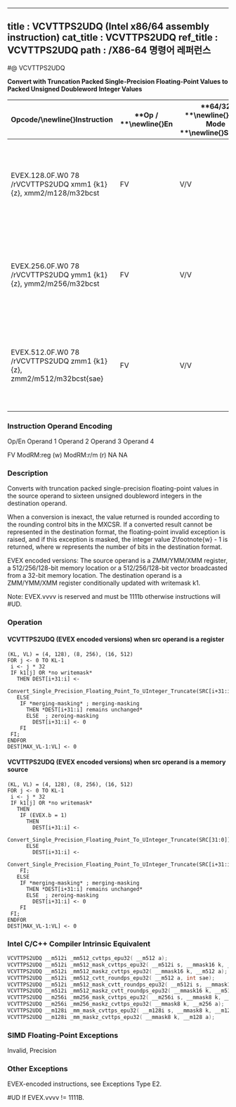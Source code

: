 ----------------------------
title : VCVTTPS2UDQ (Intel x86/64 assembly instruction)
cat_title : VCVTTPS2UDQ
ref_title : VCVTTPS2UDQ
path : /X86-64 명령어 레퍼런스
----------------------------
#@ VCVTTPS2UDQ

**Convert with Truncation Packed Single-Precision Floating-Point Values to Packed Unsigned Doubleword Integer Values**

|**Opcode/**\newline{}**Instruction**|**Op / **\newline{}**En**|**64/32 **\newline{}**bit Mode **\newline{}**Support**|**CPUID **\newline{}**Feature **\newline{}**Flag**|**Description**|
|------------------------------------|-------------------------|------------------------------------------------------|--------------------------------------------------|---------------|
|EVEX.128.0F.W0 78 /rVCVTTPS2UDQ xmm1 {k1}{z}, xmm2/m128/m32bcst|FV|V/V|AVX512VLAVX512F|Convert four packed single precision floating-point values from xmm2/m128/m32bcst to four packed unsigned doubleword values in xmm1 using truncation subject to writemask k1.|
|EVEX.256.0F.W0 78 /rVCVTTPS2UDQ ymm1 {k1}{z}, ymm2/m256/m32bcst|FV|V/V|AVX512VLAVX512F|Convert eight packed single precision floating-point values from ymm2/m256/m32bcst to eight packed unsigned doubleword values in ymm1 using truncation subject to writemask k1.|
|EVEX.512.0F.W0 78 /rVCVTTPS2UDQ zmm1 {k1}{z}, zmm2/m512/m32bcst{sae}|FV|V/V|AVX512F|Convert sixteen packed single-precision floating-point values from zmm2/m512/m32bcst to sixteen packed unsigned doubleword values in zmm1 using truncation subject to writemask k1.|
###                 Instruction Operand Encoding


Op/En Operand 1 Operand 2 Operand 3 Operand 4

FV ModRM:reg (w) ModRM:r/m (r) NA NA

### Description


Converts with truncation packed single-precision floating-point values in the source operand to sixteen unsigned doubleword integers in the destination operand.

When a conversion is inexact, the value returned is rounded according to the rounding control bits in the MXCSR. If a converted result cannot be represented in the destination format, the floating-point invalid exception is raised, and if this exception is masked, the integer value 2\footnote{w}  - 1 is returned, where w represents the number of bits in the destination format.

EVEX encoded versions: The source operand is a ZMM/YMM/XMM register, a 512/256/128-bit memory location or a 512/256/128-bit vector broadcasted from a 32-bit memory location. The destination operand is a ZMM/YMM/XMM register conditionally updated with writemask k1. 

Note: EVEX.vvvv is reserved and must be 1111b otherwise instructions will #UD.


### Operation
#### VCVTTPS2UDQ (EVEX encoded versions) when src operand is a register
```info-verb
(KL, VL) = (4, 128), (8, 256), (16, 512)
FOR j  <- 0 TO KL-1
 i  <- j * 32
 IF k1[j] OR *no writemask*
   THEN DEST[i+31:i]  <-
    Convert_Single_Precision_Floating_Point_To_UInteger_Truncate(SRC[i+31:i])
   ELSE 
    IF *merging-masking* ; merging-masking
      THEN *DEST[i+31:i] remains unchanged*
      ELSE  ; zeroing-masking
        DEST[i+31:i] <-  0
    FI
 FI;
ENDFOR
DEST[MAX_VL-1:VL]  <- 0
```
#### VCVTTPS2UDQ (EVEX encoded versions) when src operand is a memory source
```info-verb
(KL, VL) = (4, 128), (8, 256), (16, 512)
FOR j <-  0 TO KL-1
 i  <- j * 32
 IF k1[j] OR *no writemask*
   THEN 
    IF (EVEX.b = 1) 
      THEN
        DEST[i+31:i]  <-
    Convert_Single_Precision_Floating_Point_To_UInteger_Truncate(SRC[31:0])
      ELSE 
        DEST[i+31:i]  <-
    Convert_Single_Precision_Floating_Point_To_UInteger_Truncate(SRC[i+31:i])
    FI;
   ELSE 
    IF *merging-masking* ; merging-masking
      THEN *DEST[i+31:i] remains unchanged*
      ELSE  ; zeroing-masking
        DEST[i+31:i]  <- 0
    FI
 FI;
ENDFOR
DEST[MAX_VL-1:VL] <-  0
```

### Intel C/C++ Compiler Intrinsic Equivalent

```cpp
VCVTTPS2UDQ __m512i _mm512_cvttps_epu32( __m512 a);
VCVTTPS2UDQ __m512i _mm512_mask_cvttps_epu32( __m512i s, __mmask16 k, __m512 a);
VCVTTPS2UDQ __m512i _mm512_maskz_cvttps_epu32( __mmask16 k, __m512 a);
VCVTTPS2UDQ __m512i _mm512_cvtt_roundps_epu32( __m512 a, int sae);
VCVTTPS2UDQ __m512i _mm512_mask_cvtt_roundps_epu32( __m512i s, __mmask16 k, __m512 a, int sae);
VCVTTPS2UDQ __m512i _mm512_maskz_cvtt_roundps_epu32( __mmask16 k, __m512 a, int sae);
VCVTTPS2UDQ __m256i _mm256_mask_cvttps_epu32( __m256i s, __mmask8 k, __m256 a);
VCVTTPS2UDQ __m256i _mm256_maskz_cvttps_epu32( __mmask8 k, __m256 a);
VCVTTPS2UDQ __m128i _mm_mask_cvttps_epu32( __m128i s, __mmask8 k, __m128 a);
VCVTTPS2UDQ __m128i _mm_maskz_cvttps_epu32( __mmask8 k, __m128 a);
```
### SIMD Floating-Point Exceptions


Invalid, Precision

### Other Exceptions


EVEX-encoded instructions, see Exceptions Type E2.

#UD If EVEX.vvvv != 1111B.


